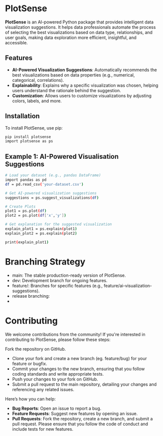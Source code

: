 # PlotSense

**PlotSense** is an AI-powered Python package that provides intelligent data visualization suggestions. It helps data professionals automate the process of selecting the best visualizations based on data type, relationships, and user goals, making data exploration more efficient, insightful, and accessible.

## Features

- **AI-Powered Visualization Suggestions**: Automatically recommends the best visualizations based on data properties (e.g., numerical, categorical, correlations).
- **Explainability**: Explains why a specific visualization was chosen, helping users understand the rationale behind the suggestion.
- **Customization**: Allows users to customize visualizations by adjusting colors, labels, and more.

## Installation

To install PlotSense, use pip:

```bash
pip install plotsense
import plotsense as ps
```
## Example 1: AI-Powered Visualisation Suggestions
```bash
# Load your dataset (e.g., pandas DataFrame)
import pandas as pd
df = pd.read_csv('your-dataset.csv')

# Get AI-powered visualization suggestions
suggestions = ps.suggest_visualizations(df)

# Create Plots
plot1 = ps.plot(df)
plot2 = ps.plot(df['x','y'])

# Get explanation for the suggested visualization
explain_plot1 = ps.explain(plot1)
explain_plot2 = ps.explain(plot2)

print(explain_plot1)

```
# Branching Strategy
- main: The stable production-ready version of PlotSense.
- dev: Development branch for ongoing features.
- feature/<feature-name>: Branches for specific features (e.g., feature/ai-visualization-suggestions).
- release branching:
-  
# Contributing
We welcome contributions from the community! If you're interested in contributing to PlotSense, please follow these steps:

Fork the repository on GitHub.
- Clone your fork and create a new branch (eg. feature/bug) for your feature or bugfix.
- Commit your changes to the new branch, ensuring that you follow coding standards and write appropriate tests.
- Push your changes to your fork on GitHub.
- Submit a pull request to the main repository, detailing your changes and referencing any related issues.

Here’s how you can help:
- **Bug Reports**: Open an issue to report a bug.
- **Feature Requests**: Suggest new features by opening an issue.
- **Pull Requests**: Fork the repository, create a new branch, and submit a pull request.
Please ensure that you follow the code of conduct and include tests for new features.



